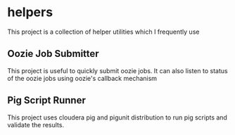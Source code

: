 # helpers

This project is a collection of helper utilities which I frequently use

## Oozie Job Submitter
This project is useful to quickly submit oozie jobs. It can also listen to status of the oozie jobs using oozie's callback mechanism

## Pig Script Runner
This project uses cloudera pig and pigunit distribution to run pig scripts and validate the results.
